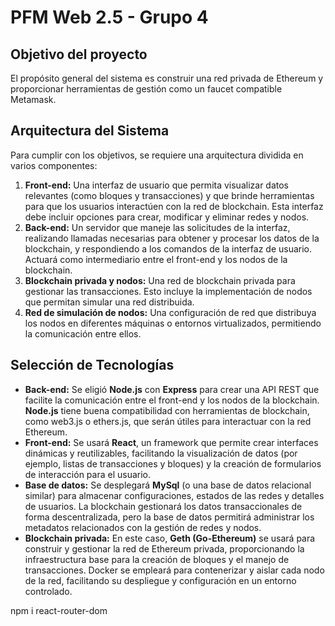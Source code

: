 # PFM Web 2.5 - Grupo 4  

## Objetivo del proyecto  
El propósito general del sistema es construir una red privada de Ethereum y proporcionar herramientas de gestión como un faucet compatible Metamask.  

## Arquitectura del Sistema  
Para cumplir con los objetivos, se requiere una arquitectura dividida en varios componentes: 
1. __Front-end:__ Una interfaz de usuario que permita visualizar datos relevantes (como bloques y transacciones) y que brinde herramientas para que los usuarios interactúen con la red de blockchain. Esta interfaz debe incluir opciones para crear, modificar y eliminar redes y nodos.  
2. __Back-end:__ Un servidor que maneje las solicitudes de la interfaz, realizando llamadas necesarias para obtener y procesar los datos de la blockchain, y respondiendo a los comandos de la interfaz de usuario. Actuará como intermediario entre el front-end y los nodos de la blockchain.  
3. __Blockchain privada y nodos:__ Una red de blockchain privada para gestionar las transacciones. Esto incluye la implementación de nodos que permitan simular una red distribuida.  
4. __Red de simulación de nodos:__ Una configuración de red que distribuya los nodos en diferentes máquinas o entornos virtualizados, permitiendo la comunicación entre ellos.  

## Selección de Tecnologías  
* __Back-end:__  Se eligió __Node.js__ con __Express__ para crear una API REST que facilite la comunicación entre el front-end y los nodos de la blockchain. __Node.js__ tiene buena compatibilidad con herramientas de blockchain, como web3.js o ethers.js, que serán útiles para interactuar con la red Ethereum.
* __Front-end:__ Se usará __React__, un framework que permite crear interfaces dinámicas y reutilizables, facilitando la visualización de datos (por ejemplo, listas de transacciones y bloques) y la creación de formularios de interacción para el usuario.
* __Base de datos:__ Se desplegará __MySql__ (o una base de datos relacional similar) para almacenar configuraciones, estados de las redes y detalles de usuarios. La blockchain gestionará los datos transaccionales de forma descentralizada, pero la base de datos permitirá administrar los metadatos relacionados con la gestión de redes y nodos.
* __Blockchain privada:__ En este caso, __Geth (Go-Ethereum)__ se usará para construir y gestionar la red de Ethereum privada, proporcionando la infraestructura base para la creación de bloques y el manejo de transacciones. Docker se empleará para contenerizar y aislar cada nodo de la red, facilitando su despliegue y configuración en un entorno controlado. 

npm i react-router-dom